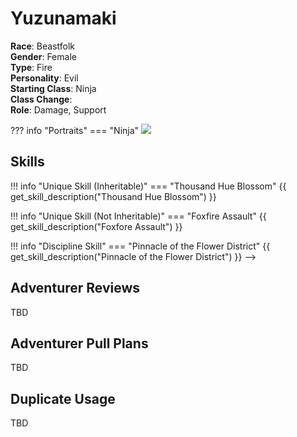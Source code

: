# Yuzunamaki  

**Race**: Beastfolk  
**Gender**: Female  
**Type**: Fire   
**Personality**: Evil  
**Starting Class**: Ninja  
**Class Change**:  
**Role**: Damage, Support

??? info "Portraits"
    === "Ninja"
        ![](../img/yuzunamaki-ninja.jpg)

## Skills

!!! info "Unique Skill (Inheritable)"
    === "Thousand Hue Blossom"
        {{ get_skill_description("Thousand Hue Blossom") }}

!!! info "Unique Skill (Not Inheritable)"
    === "Foxfire Assault"
        {{ get_skill_description("Foxfore Assault") }}

!!! info "Discipline Skill"
    === "Pinnacle of the Flower District"
        {{ get_skill_description("Pinnacle of the Flower District") }}
-->
## Adventurer Reviews
TBD

## Adventurer Pull Plans
TBD

## Duplicate Usage
TBD
